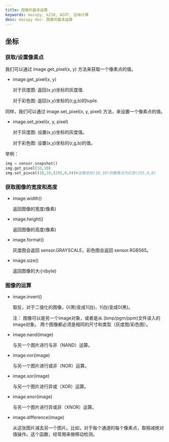 ```yaml
---
title: 图像的基本运算
keywords: maixpy, k210, AIOT, 边缘计算
desc: maixpy doc: 图像的基本运算
---
```



## 坐标

### 获取/设置像素点

我们可以通过 image.get_pixel(x, y) 方法来获取一个像素点的值。

- image.get_pixel(x, y)

    对于灰度图: 返回(x,y)坐标的灰度值.

    对于彩色图: 返回(x,y)坐标的(r,g,b)的tuple.

同样，我们可以通过 image.set_pixel(x, y, pixel) 方法，来设置一个像素点的值。

- image.set_pixel(x, y, pixel)

    对于灰度图: 设置(x,y)坐标的灰度值。

    对于彩色图: 设置(x,y)坐标的(r,g,b)的值。

举例：
```python
img = sensor.snapshot()
img.get_pixel(10,10)
img.set_pixcel(10,10,(255,0,0))#设置坐标(10,10)的像素点为红色(255,0,0)
```

### 获取图像的宽度和高度

- image.width()

    返回图像的宽度(像素)

- image.height()

    返回图像的高度(像素)

- image.format()

    灰度图会返回 sensor.GRAYSCALE，彩色图会返回 sensor.RGB565。

- image.size()

    返回图像的大小(byte)

### 图像的运算

- image.invert()

    取反，对于二值化的图像，0(黑)变成1(白)，1(白)变成0(黑)。

    注：
    图像可以是另一个image对象，或者是从 (bmp/pgm/ppm)文件读入的image对象。
    两个图像都必须是相同的尺寸和类型（灰度图/彩色图）。

- image.nand(image)

    与另一个图片进行与非（NAND）运算。

- image.nor(image)

    与另一个图片进行或非（NOR）运算。

- image.xor(image)

    与另一个图片进行异或（XOR）运算。

- image.xnor(image)

    与另一个图片进行异或非（XNOR）运算。

- image.difference(image)

    从这张图片减去另一个图片。比如，对于每个通道的每个像素点，取相减绝对值操作。这个函数，经常用来做移动检测。
